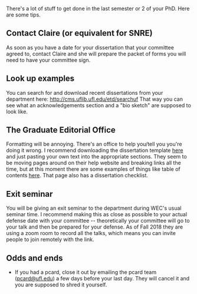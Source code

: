 There's a lot of stuff to get done in the last semester or 2 of your PhD. Here are some tips.

## Contact Claire (or equivalent for SNRE)
As soon as you have a date for your dissertation that your committee agreed to, contact Claire and she will prepare the packet of forms you will need to have your committee sign. 

## Look up examples
You can search for and download recent dissertations from your department here: http://cms.uflib.ufl.edu/etd/searchuf
That way you can see what an acknowledgements section and a "bio sketch" are supposed to look like.

## The Graduate Editorial Office
Formatting will be annoying. There's an office to help you/tell you you're doing it wrong. I recommend downloading the dissertation template [here](http://helpdesk.ufl.edu/application-support-center/graduate-editorial-office/) and just pasting your own text into the appropriate sections. They seem to be moving pages around on their help website and breaking links all the time, but at this moment there are some examples of things like table of contents [here](http://graduateschool.ufl.edu/about-us/offices/editorial/format-requirements/). That page also has a dissertation checklist. 

## Exit seminar
You will be giving an exit seminar to the department during WEC's usual seminar time. I recommend making this as close as possible to your actual defense date with your committee -- theoretically your committee will go to your talk and then be prepared for your defense. As of Fall 2018 they are using a zoom room to record all the talks, which means you can invite people to join remotely with the link. 

## Odds and ends
* If you had a pcard, close it out by emailing the pcard team (pcard@ufl.edu) a few days before your last day. They will cancel it and you are supposed to shred it yourself. 